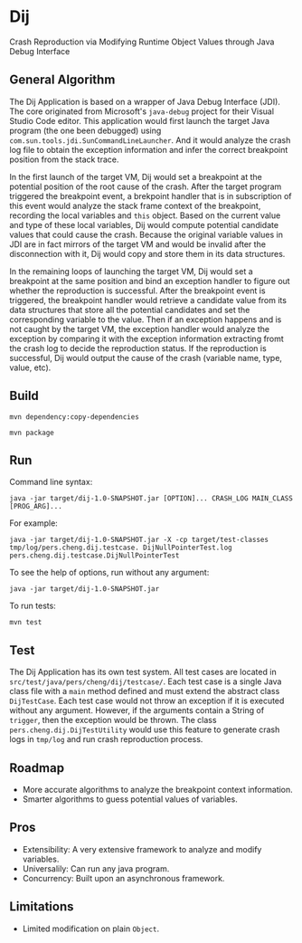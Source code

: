 # Dij

Crash Reproduction via Modifying Runtime Object Values through Java Debug Interface

## General Algorithm

The Dij Application is based on a wrapper of Java Debug Interface (JDI). The core originated from Microsoft's `java-debug` project for their Visual Studio Code editor. This application would first launch the target Java program (the one been debugged) using `com.sun.tools.jdi.SunCommandLineLauncher`. And it would analyze the crash log file to obtain the exception information and infer the correct breakpoint position from the stack trace.

In the first launch of the target VM, Dij would set a breakpoint at the potential position of the root cause of the crash. After the target program triggered the breakpoint event, a brekpoint handler that is in subscription of this event would analyze the stack frame context of the breakpoint, recording the local variables and `this` object. Based on the current value and type of these local variables, Dij would compute potential candidate values that could cause the crash. Because the original variable values in JDI are in fact mirrors of the target VM and would be invalid after the disconnection with it, Dij would copy and store them in its data structures.

In the remaining loops of launching the target VM, Dij would set a breakpoint at the same position and bind an exception handler to figure out whether the reproduction is successful. After the breakpoint event is triggered, the breakpoint handler would retrieve a candidate value from its data structures that store all the potential candidates and set the corresponding variable to the value. Then if an exception happens and is not caught by the target VM, the exception handler would analyze the exception by comparing it with the exception information extracting fromt the crash log to decide the reproduction status. If the reproduction is successful, Dij would output the cause of the crash (variable name, type, value, etc).

## Build

`mvn dependency:copy-dependencies`

`mvn package`

## Run

Command line syntax:

`java -jar target/dij-1.0-SNAPSHOT.jar [OPTION]... CRASH_LOG MAIN_CLASS [PROG_ARG]...`

For example:

`java -jar target/dij-1.0-SNAPSHOT.jar -X -cp target/test-classes tmp/log/pers.cheng.dij.testcase.
DijNullPointerTest.log pers.cheng.dij.testcase.DijNullPointerTest`

To see the help of options, run without any argument:

`java -jar target/dij-1.0-SNAPSHOT.jar`

To run tests:

`mvn test`

## Test

The Dij Application has its own test system. All test cases are located in `src/test/java/pers/cheng/dij/testcase/`. Each test case is a single Java class file with a `main` method defined and must extend the abstract class `DijTestCase`. Each test case would not throw an exception if it is executed without any argument. However, if the arguments contain a String of `trigger`, then the exception would be thrown. The class `pers.cheng.dij.DijTestUtility` would use this feature to generate crash logs in `tmp/log` and run crash reproduction process.

## Roadmap

- More accurate algorithms to analyze the breakpoint context information.
- Smarter algorithms to guess potential values of variables.

## Pros

- Extensibility: A very extensive framework to analyze and modify variables.
- Universalily: Can run any java program.
- Concurrency: Built upon an asynchronous framework.

## Limitations

- Limited modification on plain `Object`.
